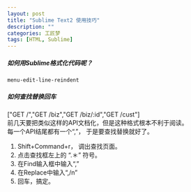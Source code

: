```yaml
---
layout: post
title: "Sublime Text2 使用技巧"
description: ""
categories: 工匠梦
tags: [HTML, Sublime]
---
```


##### 如何用Sublime格式化代码呢？

 `menu-edit-line-reindent`
   
     
 
##### 如何查找替换回车

["GET     /","GET     /biz","GET     /biz/:id","GET     /cust"]  
前几天要把类似这样的API文档化，但是这种格式根本不利于阅读。  
每一个API结尾都有一个“,”， 于是要查找替换就好了。  

1. Shift+Command+r， 调出查找页面。  
2. 点击查找框左上的 “.＊” 符号。  
3. 在Find输入框中输入“,”
4. 在Replace中输入“,/n”
5. 回车，搞定。